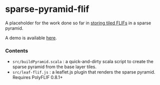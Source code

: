 # sparse-pyramid-flif

A placeholder for the work done so far in [storing tiled FLIFs](https://github.com/FLIF-hub/FLIF/issues/12) in a sparse pyramid.

A demo is available [here](https://flif-tile-test.netlify.com/leaf-flif.html).

### Contents

* `src/buildPyramid.scala` : a quick-and-dirty scala script to create the sparse pyramid from the base layer tiles.
* `src/leaf-flif.js` : a leaflet.js plugin that renders the sparse pyramid. Requires PolyFLIF 0.8.1+
